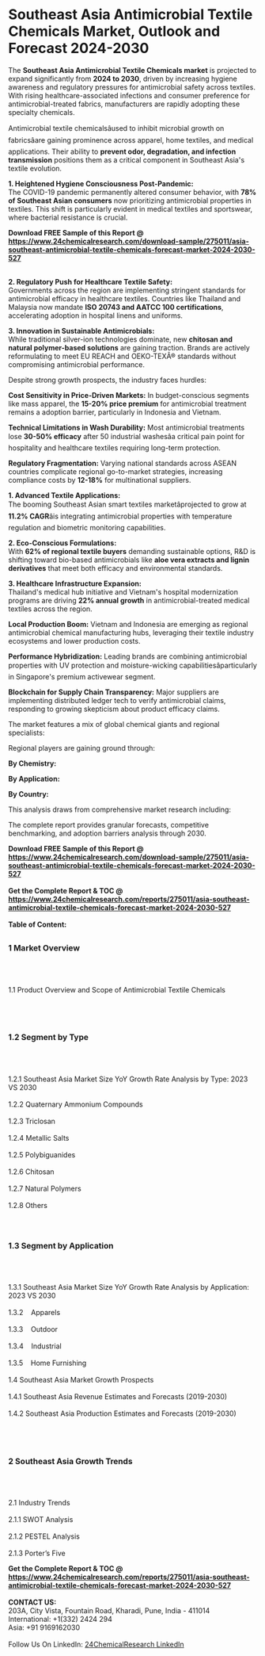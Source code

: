 <h1>Southeast Asia Antimicrobial Textile Chemicals Market, Outlook and Forecast 2024-2030</h1><p>The <strong>Southeast Asia Antimicrobial Textile Chemicals market</strong> is projected to expand significantly from <strong>2024 to 2030</strong>, driven by increasing hygiene awareness and regulatory pressures for antimicrobial safety across textiles. With rising healthcare-associated infections and consumer preference for antimicrobial-treated fabrics, manufacturers are rapidly adopting these specialty chemicals.</p><p>Antimicrobial textile chemicalsâused to inhibit microbial growth on fabricsâare gaining prominence across apparel, home textiles, and medical applications. Their ability to <strong>prevent odor, degradation, and infection transmission</strong> positions them as a critical component in Southeast Asia's textile evolution.</p><p><strong>1. Heightened Hygiene Consciousness Post-Pandemic:</strong><br>
The COVID-19 pandemic permanently altered consumer behavior, with <strong>78% of Southeast Asian consumers</strong> now prioritizing antimicrobial properties in textiles. This shift is particularly evident in medical textiles and sportswear, where bacterial resistance is crucial.</p><div><b>Download FREE Sample of this Report @ 
            <a href="https://www.24chemicalresearch.com/download-sample/275011/asia-southeast-antimicrobial-textile-chemicals-forecast-market-2024-2030-527">
            https://www.24chemicalresearch.com/download-sample/275011/asia-southeast-antimicrobial-textile-chemicals-forecast-market-2024-2030-527</a></b></div><br><p><strong>2. Regulatory Push for Healthcare Textile Safety:</strong><br>
Governments across the region are implementing stringent standards for antimicrobial efficacy in healthcare textiles. Countries like Thailand and Malaysia now mandate <strong>ISO 20743 and AATCC 100 certifications</strong>, accelerating adoption in hospital linens and uniforms.</p><p><strong>3. Innovation in Sustainable Antimicrobials:</strong><br>
While traditional silver-ion technologies dominate, new <strong>chitosan and natural polymer-based solutions</strong> are gaining traction. Brands are actively reformulating to meet EU REACH and OEKO-TEXÂ® standards without compromising antimicrobial performance.</p><p>Despite strong growth prospects, the industry faces hurdles:</p><p><strong>Cost Sensitivity in Price-Driven Markets:</strong> In budget-conscious segments like mass apparel, the <strong>15-20% price premium</strong> for antimicrobial treatment remains a adoption barrier, particularly in Indonesia and Vietnam.</p><p><strong>Technical Limitations in Wash Durability:</strong> Most antimicrobial treatments lose <strong>30-50% efficacy</strong> after 50 industrial washesâa critical pain point for hospitality and healthcare textiles requiring long-term protection.</p><p><strong>Regulatory Fragmentation:</strong> Varying national standards across ASEAN countries complicate regional go-to-market strategies, increasing compliance costs by <strong>12-18%</strong> for multinational suppliers.</p><p><strong>1. Advanced Textile Applications:</strong><br>
The booming Southeast Asian smart textiles marketâprojected to grow at <strong>11.2% CAGR</strong>âis integrating antimicrobial properties with temperature regulation and biometric monitoring capabilities.</p><p><strong>2. Eco-Conscious Formulations:</strong><br>
With <strong>62% of regional textile buyers</strong> demanding sustainable options, R&amp;D is shifting toward bio-based antimicrobials like <strong>aloe vera extracts and lignin derivatives</strong> that meet both efficacy and environmental standards.</p><p><strong>3. Healthcare Infrastructure Expansion:</strong><br>
Thailand's medical hub initiative and Vietnam's hospital modernization programs are driving <strong>22% annual growth</strong> in antimicrobial-treated medical textiles across the region.</p><p><strong>Local Production Boom:</strong> Vietnam and Indonesia are emerging as regional antimicrobial chemical manufacturing hubs, leveraging their textile industry ecosystems and lower production costs.</p><p><strong>Performance Hybridization:</strong> Leading brands are combining antimicrobial properties with UV protection and moisture-wicking capabilitiesâparticularly in Singapore's premium activewear segment.</p><p><strong>Blockchain for Supply Chain Transparency:</strong> Major suppliers are implementing distributed ledger tech to verify antimicrobial claims, responding to growing skepticism about product efficacy claims.</p><p>The market features a mix of global chemical giants and regional specialists:</p><p>Regional players are gaining ground through:</p><p><strong>By Chemistry:</strong></p><p><strong>By Application:</strong></p><p><strong>By Country:</strong></p><p>This analysis draws from comprehensive market research including:</p><p>The complete report provides granular forecasts, competitive benchmarking, and adoption barriers analysis through 2030.</p><div><b>Download FREE Sample of this Report @ 
            <a href="https://www.24chemicalresearch.com/download-sample/275011/asia-southeast-antimicrobial-textile-chemicals-forecast-market-2024-2030-527">
            https://www.24chemicalresearch.com/download-sample/275011/asia-southeast-antimicrobial-textile-chemicals-forecast-market-2024-2030-527</a></b></div><br><div><b>Get the Complete Report & TOC @ 
            <a href="https://www.24chemicalresearch.com/reports/275011/asia-southeast-antimicrobial-textile-chemicals-forecast-market-2024-2030-527">
            https://www.24chemicalresearch.com/reports/275011/asia-southeast-antimicrobial-textile-chemicals-forecast-market-2024-2030-527</a></b></div><br>
            <b>Table of Content:</b><p><h2><span style="font-size:16px"><strong>1 Market Overview&nbsp;&nbsp; &nbsp;</strong></span></h2><br />
<br />
<p>1.1 Product Overview and Scope of Antimicrobial Textile Chemicals&nbsp;</p><br />
<br />
<h2><strong><span style="font-size:16px">1.2 Segment by Type&nbsp;&nbsp; &nbsp;</span></strong></h2><br />
<br />
<p>1.2.1 Southeast Asia Market Size YoY Growth Rate Analysis by Type: 2023 VS 2030&nbsp;&nbsp; &nbsp;<br /><br />
1.2.2 Quaternary Ammonium Compounds&nbsp;&nbsp; &nbsp;<br /><br />
1.2.3 Triclosan<br /><br />
1.2.4 Metallic Salts<br /><br />
1.2.5 Polybiguanides<br /><br />
1.2.6 Chitosan<br /><br />
1.2.7 Natural Polymers<br /><br />
1.2.8 Others<br /><br />
<br />
<h2><span style="font-size:16px"><strong>1.3 Segment by Application&nbsp;&nbsp;</strong></span></h2><br />
<br />
<p>1.3.1 Southeast Asia Market Size YoY Growth Rate Analysis by Application: 2023 VS 2030&nbsp;&nbsp; &nbsp;<br /><br />
1.3.2&nbsp;&nbsp; &nbsp;Apparels<br /><br />
1.3.3&nbsp;&nbsp; &nbsp;Outdoor<br /><br />
1.3.4&nbsp;&nbsp; &nbsp;Industrial<br /><br />
1.3.5&nbsp;&nbsp; &nbsp;Home Furnishing<br /><br />
1.4 Southeast Asia Market Growth Prospects&nbsp;&nbsp; &nbsp;<br /><br />
1.4.1 Southeast Asia Revenue Estimates and Forecasts (2019-2030)&nbsp;&nbsp; &nbsp;<br /><br />
1.4.2 Southeast Asia Production Estimates and Forecasts (2019-2030)&nbsp;&nbsp;</p><br />
<br />
<h2><span style="font-size:16px"><strong>2 Southeast Asia Growth Trends&nbsp;&nbsp; &nbsp;</strong></span></h2><br />
<br />
<p>2.1 Industry Trends&nbsp;&nbsp; &nbsp;<br /><br />
2.1.1 SWOT Analysis&nbsp;&nbsp; &nbsp;<br /><br />
2.1.2 PESTEL Analysis&nbsp;&nbsp; &nbsp;<br /><br />
2.1.3 Porter&rsquo;s Five </p><div><b>Get the Complete Report & TOC @ 
            <a href="https://www.24chemicalresearch.com/reports/275011/asia-southeast-antimicrobial-textile-chemicals-forecast-market-2024-2030-527">
            https://www.24chemicalresearch.com/reports/275011/asia-southeast-antimicrobial-textile-chemicals-forecast-market-2024-2030-527</a></b></div><br><b>CONTACT US:</b><br>
            203A, City Vista, Fountain Road, Kharadi, Pune, India - 411014<br>
            International: +1(332) 2424 294<br>
            Asia: +91 9169162030 <br><br>
            Follow Us On LinkedIn: <a href="https://www.linkedin.com/company/24chemicalresearch/">24ChemicalResearch LinkedIn</a>